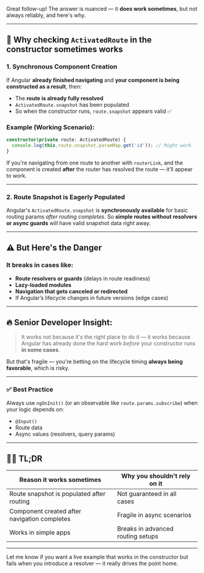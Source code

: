 Great follow-up! The answer is nuanced — it **does work sometimes**, but not always reliably, and here's why.

---

## 🧠 Why checking `ActivatedRoute` in the constructor **sometimes works**

### 1. **Synchronous Component Creation**
If Angular **already finished navigating** and **your component is being constructed as a result**, then:
- The **route is already fully resolved**
- `ActivatedRoute.snapshot` has been populated
- So when the constructor runs, `route.snapshot` appears valid ✅

### Example (Working Scenario):
```ts
constructor(private route: ActivatedRoute) {
  console.log(this.route.snapshot.paramMap.get('id')); // Might work
}
```

If you're navigating from one route to another with `routerLink`, and the component is created **after** the router has resolved the route — it’ll appear to work.

---

### 2. **Route Snapshot is Eagerly Populated**
Angular's `ActivatedRoute.snapshot` is **synchronously available** for basic routing params *after routing completes*. So **simple routes without resolvers or async guards** will have valid snapshot data right away.

---

## ⚠️ But Here's the Danger

### It **breaks** in cases like:
- **Route resolvers or guards** (delays in route readiness)
- **Lazy-loaded modules**
- **Navigation that gets canceled or redirected**
- If Angular’s lifecycle changes in future versions (edge cases)

---

## 🔥 Senior Developer Insight:

> It works not because it's the right place to do it — it works because Angular has already done the hard work *before* your constructor runs **in some cases**.

But that's fragile — you're betting on the lifecycle timing **always being favorable**, which is risky.

---

### ✅ Best Practice
Always use `ngOnInit()` (or an observable like `route.params.subscribe`) when your logic depends on:

- `@Input()`
- Route data
- Async values (resolvers, query params)

---

## 👨‍🔧 TL;DR

| Reason it works sometimes | Why you shouldn't rely on it |
|--------------------------|------------------------------|
| Route snapshot is populated after routing | Not guaranteed in all cases |
| Component created after navigation completes | Fragile in async scenarios |
| Works in simple apps | Breaks in advanced routing setups |

---

Let me know if you want a live example that works in the constructor but fails when you introduce a resolver — it really drives the point home.